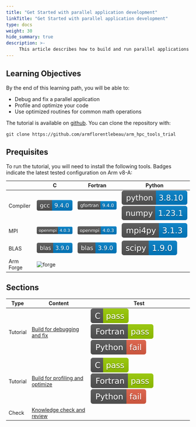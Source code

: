 ```yaml
---
title: "Get Started with parallel application development"
linkTitle: "Get Started with parallel application development"
type: docs
weight: 30
hide_summary: true
description: >-
     This article describes how to build and run parallel applications on Arm and tips to debug and optimize
---
```


## Learning Objectives

By the end of this learning path, you will be able to:

- Debug and fix a parallel application
- Profile and optimize your code
- Use optimized routines for common math operations

The tutorial is available on [github](https://github.com/armflorentlebeau/arm_hpc_tools_trial). You can clone the repository with:

```console
git clone https://github.com/armflorentlebeau/arm_hpc_tools_trial
```

## Prequisites

To run the tutorial, you will need to install the following tools. Badges indicate the latest tested configuration on Arm v8-A:

|           | C   | Fortran | Python |
| ---       | --- | ---     | ---    |
| Compiler  | ![c_compiler](https://raw.githubusercontent.com/armflorentlebeau/arm_hpc_tools_trial/master/.github/badges/gcc.svg) | ![f_compiler](https://raw.githubusercontent.com/armflorentlebeau/arm_hpc_tools_trial/master/.github/badges/gfortran.svg) | ![python](https://raw.githubusercontent.com/armflorentlebeau/arm_hpc_tools_trial/master/.github/badges/python.svg) ![numpy](https://raw.githubusercontent.com/armflorentlebeau/arm_hpc_tools_trial/master/.github/badges/numpy.svg) |
| MPI       | ![openmpi](https://raw.githubusercontent.com/armflorentlebeau/arm_hpc_tools_trial/master/.github/badges/openmpi.svg) | ![openmpi](https://raw.githubusercontent.com/armflorentlebeau/arm_hpc_tools_trial/master/.github/badges/openmpi.svg) | ![mpi4py](https://raw.githubusercontent.com/armflorentlebeau/arm_hpc_tools_trial/master/.github/badges/mpi4py.svg) |
| BLAS      | ![blas](https://raw.githubusercontent.com/armflorentlebeau/arm_hpc_tools_trial/master/.github/badges/blas.svg) | ![blas](https://raw.githubusercontent.com/armflorentlebeau/arm_hpc_tools_trial/master/.github/badges/blas.svg) | ![scipy](https://raw.githubusercontent.com/armflorentlebeau/arm_hpc_tools_trial/master/.github/badges/scipy.svg) |
| Arm Forge | ![forge](https://img.shields.io/badge/forge-22.0.2-blue) |

## Sections

|          Type | Content                                    | Test |
| ---           | ---                                        | ---  |
| Tutorial      | [Build for debugging and fix](/hpc/get_started_mpi/debug)       | ![c_debug](https://raw.githubusercontent.com/armflorentlebeau/arm_hpc_tools_trial/master/.github/badges/c_dbg.svg) ![f_debug](https://raw.githubusercontent.com/armflorentlebeau/arm_hpc_tools_trial/master/.github/badges/f_dbg.svg) ![py_debug](https://raw.githubusercontent.com/armflorentlebeau/arm_hpc_tools_trial/master/.github/badges/py_dbg.svg) |
| Tutorial      | [Build for profiling and optimize](/hpc/get_started_mpi/profile)  | ![c_profile](https://raw.githubusercontent.com/armflorentlebeau/arm_hpc_tools_trial/master/.github/badges/c_prof.svg) ![f_profile](https://raw.githubusercontent.com/armflorentlebeau/arm_hpc_tools_trial/master/.github/badges/f_prof.svg) ![py_profile](https://raw.githubusercontent.com/armflorentlebeau/arm_hpc_tools_trial/master/.github/badges/py_prof.svg) |
| Check      | [Knowledge check and review](knowledgecheck) |

